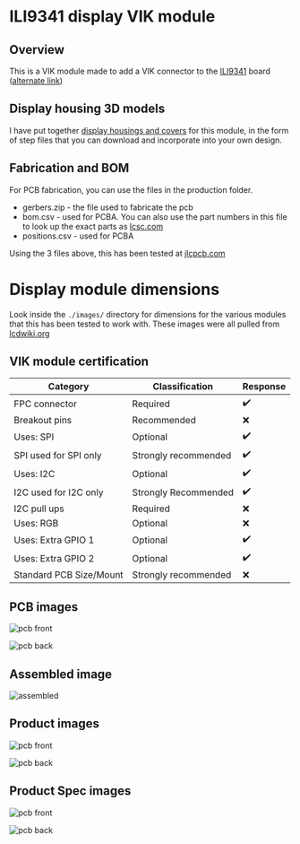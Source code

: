 # ILI9341 display VIK module

## Overview

This is a VIK module made to add a VIK connector to the [ILI9341](https://www.aliexpress.us/item/3256805692275620.html) board ([alternate link](https://www.aliexpress.us/item/3256805720349132.html))

## Display housing 3D models

I have put together [display housings and covers](https://github.com/sadekbaroudi/fingerpunch/tree/master/3d-models/display-housings/ili9341) for this module, in the form of step files that you can download and incorporate into your own design.

## Fabrication and BOM

For PCB fabrication, you can use the files in the production folder.

* gerbers.zip - the file used to fabricate the pcb
* bom.csv - used for PCBA. You can also use the part numbers in this file to look up the exact parts as [lcsc.com](https://lcsc.com)
* positions.csv - used for PCBA

Using the 3 files above, this has been tested at [jlcpcb.com](https://jlcpcb.com)

# Display module dimensions

Look inside the `./images/` directory for dimensions for the various modules that this has been tested to work with. These images were all pulled from [lcdwiki.org](http://www.lcdwiki.com/Main_Page)


## VIK module certification

| Category                | Classification          | Response           |
| ----------------------- | ----------------------- | ------------------ |
| FPC connector           | Required                | :heavy_check_mark: |
| Breakout pins           | Recommended             | :x:                |
| Uses: SPI               | Optional                | :heavy_check_mark: |
| SPI used for SPI only   | Strongly recommended    | :heavy_check_mark: |
| Uses: I2C               | Optional                | :heavy_check_mark: |
| I2C used for I2C only   | Strongly Recommended    | :heavy_check_mark: |
| I2C pull ups            | Required                | :x:                |
| Uses: RGB               | Optional                | :x:                |
| Uses: Extra GPIO 1      | Optional                | :heavy_check_mark: |
| Uses: Extra GPIO 2      | Optional                | :heavy_check_mark: |
| Standard PCB Size/Mount | Strongly recommended    | :x:                |

## PCB images

![pcb front](images/ili9341v-module-front.png)

![pcb back](images/ili9341v-module-back.png)

## Assembled image

![assembled](images/ili9341v-working-photo.jpg)

## Product images

![pcb front](images/module-frontside.png)

![pcb back](images/module-backside.png)

## Product Spec images

![pcb front](images/design-specs.png)

![pcb back](images/signal-descriptions.png)
